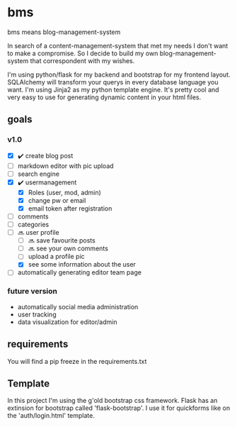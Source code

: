# bms
bms means blog-management-system 

In search of a content-management-system that met my needs I don't want to make a compromise. So I decide to build my own blog-management-system that correspondent with my wishes.

I'm using python/flask for my backend and bootstrap for my frontend layout. SQLAlchemy will transform your querys in every database language you want. I'm using Jinja2 as my python template engine. It's pretty cool and very easy to use for generating dynamic content in your html files.

## goals

### v1.0
- [X] :heavy_check_mark: create blog post
- [ ] markdown editor with pic upload
- [ ] search engine
- [X] :heavy_check_mark: usermanagement
  * [X] Roles (user, mod, admin)
  * [X] change pw or email
  * [X] email token after registration
- [ ] comments
- [ ] categories
- [ ] :soon: user profile 
  * [ ] :soon: save favourite posts 
  * [ ] :soon: see your own comments
  * [ ] upload a profile pic
  * [X] see some information about the user
- [ ] automatically generating editor team page

### future version
- automatically social media administration
- user tracking
- data visualization for editor/admin

## requirements
You will find a pip freeze in the requirements.txt

## Template
In this project I'm using the g'old bootstrap css framework. Flask has an extinsion for bootstrap called 'flask-bootstrap'. I use it for quickforms like on the 'auth/login.html' template.
